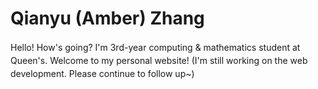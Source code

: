 
<style>
  h1 a {display: none;}
  .container-lg {min-width: 200px; max-width: 750px; padding: 45px;}
  h1 {font-style: bold;}
  h3,h4,h5,h6,p {line-height: 1.5em;}
  a {color: #7100FF}
</style>

# Qianyu (Amber) Zhang
Hello! How's going? I'm 3rd-year computing & mathematics student at Queen's. Welcome to my personal website!
(I'm still working on the web development. Please continue to follow up~)
